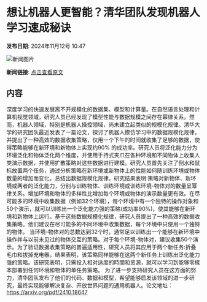 # 想让机器人更智能？清华团队发现机器人学习速成秘诀

**发布日期**: 2024年11月12号 10:47

![新闻图片](https://upload.chinaz.com/2024/1112/6386700522102112464722644.png)

**新闻链接**: [点击查看原文](https://www.aibase.com/zh/news/13159)

## 内容

深度学习的快速发展离不开规模化的数据集、模型和计算量。在自然语言处理和计算机视觉领域，研究人员已经发现了模型性能与数据规模之间存在幂律关系。然而，机器人领域，特别是机器人操控领域，尚未建立起类似的规模化规律。清华大学的研究团队最近发表了一篇论文，探讨了机器人模仿学习中的数据规模化规律，并提出了一种高效的数据收集策略，仅用一个下午的时间就收集了足够的数据，使得策略能够在新环境和新物体上实现约90% 的成功率。研究人员将泛化能力分为环境泛化和物体泛化两个维度，并使用手持式夹爪在各种环境和不同物体上收集人类演示数据，并使用扩散策略对这些数据进行建模。研究人员首先关注了倒水和鼠标放置两个任务，通过分析策略在新环境或新物体上的性能如何随训练环境或物体数量的增加而变化，总结出数据规模化规律。研究结果表明:策略对新物体、新环境或两者的泛化能力，分别与训练物体、训练环境或训练环境-物体对的数量呈幂律关系。增加环境和物体的多样性比增加每个环境或物体的演示数量更有效。在尽可能多的环境中收集数据（例如32个环境），每个环境中有一个独特的操作对象和50个演示，就可以训练出一个泛化能力强的策略(成功率90%)，使其能够在新环境和新物体上运行。基于这些数据规模化规律，研究人员提出了一种高效的数据收集策略。他们建议在尽可能多的不同环境中收集数据，每个环境中只使用一个独特的物体。 当环境-物体对的总数达到32个时，通常足以训练出一个能够在新环境中操作并与以前未见过的物体交互的策略。对于每个环境-物体对，建议收集50个演示。为了验证数据收集策略的普遍适用性，研究人员将其应用于两个新任务:折叠毛巾和拔掉充电器。结果表明，该策略同样能够在这两个新任务上训练出泛化能力强的策略。该研究表明，只需投入相对适度的時間和资源，就可以学习到能够零樣本部署到任何环境和物体的单任务策略。 为了进一步支持研究人员在这方面的努力，清华团队发布了他们的代码、数据和模型，希望能够启发该领域的进一步研究，最终实现能够解决复杂、开放世界问题的通用机器人。论文地址：https://arxiv.org/pdf/2410.18647
